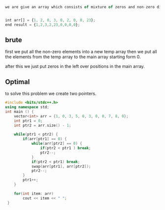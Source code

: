 ```js
we are give an array which consists of mixture of zeros and non-zero digits now our task is to put all the non-zeros to the starting and all the zeros to the ending of the array.


int arr[] = {1, 2, 0, 3, 0, 2, 0, 0, 23};
end result = {1,2,3,2,23,0,0,0,0};
```
## brute
first we put all the non-zero elements into a new temp array then we put all the elements from the temp array to the main array starting form 0.

after this we just put zeros in the left over positions in the main array.
## Optimal
to solve this problem we create two pointers.
```cpp
#include <bits/stdc++.h>
using namespace std;
int main () {
	vector<int> arr = {1, 0, 3, 5, 0, 3, 0, 0, 7, 8, 0};
	int ptr1 = 0;
	int ptr2 = arr.size() - 1;
	
	while(ptr1 < ptr2) {
		if(arr[ptr1] == 0) {
		    while(arr[ptr2] == 0) {
		        if(ptr2 < ptr1 ) break;
		        ptr2--;
		    }	    
		    if(ptr2 < ptr1) break;
			swap(arr[ptr1], arr[ptr2]);
			ptr2--;
		}
		ptr1++;
	}
	
	for(int item: arr)
		cout << item << " ";
 }
```

